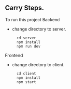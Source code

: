 Carry Steps.
------------
To run this project
Backend
- change directory to server.

		cd server
        npm install
        npm run dev
Frontend
- change directory to client.

		cd client
        npm install
        npm start
